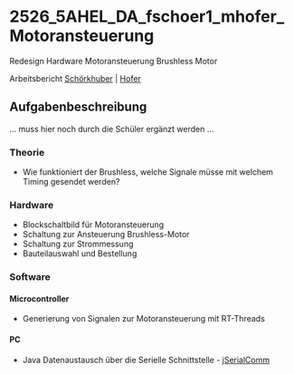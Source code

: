 # 2526_5AHEL_DA_fschoer1_mhofer_Motoransteuerung

Redesign Hardware Motoransteuerung Brushless Motor

Arbeitsbericht [Schörkhuber](Schörkhuber.md) |  [Hofer](Hofer.md)

## Aufgabenbeschreibung
... muss hier noch durch die Schüler ergänzt werden ...

### Theorie
* Wie funktioniert der Brushless, welche Signale müsse mit welchem Timing gesendet werden?

### Hardware
* Blockschaltbild für Motoransteuerung
* Schaltung zur Ansteuerung Brushless-Motor
* Schaltung zur Strommessung
* Bauteilauswahl und Bestellung

### Software

#### Microcontroller
* Generierung von Signalen zur Motoransteuerung mit RT-Threads

#### PC
* Java Datenaustausch über die Serielle Schnittstelle - [jSerialComm](https://fazecast.github.io/jSerialComm/|jSerialComm)